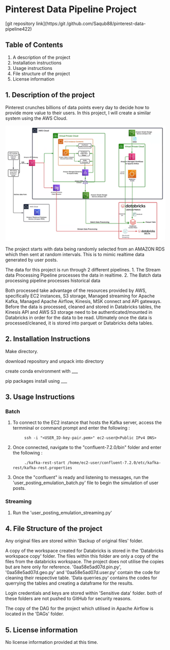 # Pinterest Data Pipeline Project

[git repository link](https:/git /github.com/Saqub88/pinterest-data-pipeline422)

## Table of Contents

1. A description of the project
2. Installation instructions
3. Usage instructions
4. File structure of the project
5. License information

## 1.  Description of the project

Pinterest crunches billions of data points every day to decide how to provide more value to their users. In this project, I will create a similar system using the AWS Cloud.

![](project_overview.png)

The project starts with data being randomly selected from an AMAZON RDS which then sent at random intervals. This is to mimic realtime data generated by user posts.

The data for this project is run through 2 different pipelines.
    1. The Stream data Processing Pipeline processes the data in realtime.
    2. The Batch data processing pipeline processes historical data

Both processed take advantage of the resources provided by AWS, specifically EC2 instances, S3 storage, Managed streaming for Apache Kafka, Managed Apache Airflow, Kinesis, MSK connect and API gateways. Before the data is processed, cleaned and stored in Databricks tables, the Kinesis API and AWS S3 storage need to be authenticated/mounted in Databricks in order for the data to be read. Ultimately once the data is processed/cleaned, it is stored into parquet or Databricks delta tables.

## 2.  Installation Instructions

Make directory.

download repository and unpack into directory

create conda environment with ___

pip packages install using ___

## 3.  Usage Instructions

### Batch
1. To connect to the EC2 instance that hosts the Kafka server, access the termminal or command prompt and enter the following :

            ssh -i "<USER_ID-key-pair.pem>" ec2-user@<Public IPv4 DNS>

2. Once connected, navigate to the "confluent-7.2.0/bin" folder and enter the following :

            ./kafka-rest-start /home/ec2-user/confluent-7.2.0/etc/kafka-rest/kafka-rest.properties

3. Once the "confluent" is ready and listening to messages, run the 'user_posting_emulation_batch.py' file to begin the simulation of user posts.

### Streaming
1. Run the 'user_posting_emulation_streaming.py'

## 4.  File Structure of the project

Any original files are stored within 'Backup of original files' folder.

A copy of the workspace created for Databricks is stored in the 'Databricks workspace copy' folder. 
The files within this folder are only a copy of the files from the databricks workspace. The project does not utilise the copies but are here only for reference.
'0aa58e5ad07d.pin.py', '0aa58e5ad07d.geo.py' and '0aa58e5ad07d.user.py' contain the code for cleaning their respective table.
'Data querries.py' contains the codes for querrying the tables and creating a dataframe for the results.

Login credentials and keys are stored within 'Sensitive data' folder.
both of these folders are not pushed to GitHub for security reasons.

The copy of the DAG for the project which utilised in Apache Airflow is located in the 'DAGs' folder.

## 5.  License information

No license information provided at this time.